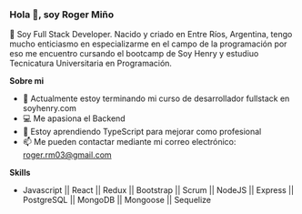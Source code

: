 ### Hola 👋, soy Roger Miño

📢 Soy Full Stack Developer. Nacido y criado en Entre Ríos, Argentina, tengo mucho enticiasmo en especializarme en el campo de la programación por eso me encuentro cursando el bootcamp de Soy Henry y estudiuo Tecnicatura Universitaria en Programación.
<!--
**roger077/roger077** is a ✨ _special_ ✨ repository because its `README.md` (this file) appears on your GitHub profile.

Sobre mi

- 🔭 I’m currently working on ...
- 🌱 I’m currently learning ...
- 👯 I’m looking to collaborate on ...
- 🤔 I’m looking for help with ...
- 💬 Ask me about ...
- 📫 How to reach me: ...
- 😄 Pronouns: ...
- ⚡ Fun fact: ...
-->
**Sobre mi**

- 🚀 Actualmente estoy terminando mi curso de desarrollador fullstack en soyhenry.com
- 💻 Me apasiona el Backend
- 🌱 Estoy aprendiendo TypeScript para mejorar como profesional
- 📫 Me pueden contactar mediante mi correo electrónico: roger.rm03@gmail.com

**Skills**
- Javascript || React || Redux || Bootstrap || Scrum || NodeJS || Express || PostgreSQL || MongoDB || Mongoose || Sequelize

